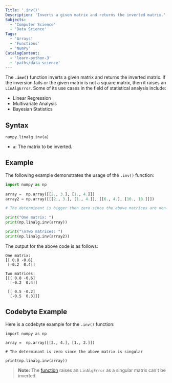 ```yaml
---
Title: '.inv()'
Description: 'Inverts a given matrix and returns the inverted matrix.'
Subjects: 
  - 'Computer Science'
  - 'Data Science'
Tags: 
  - 'Arrays'
  - 'Functions'
  - 'NumPy'
CatalogContent: 
  - 'learn-python-3'
  - 'paths/data-science'
---
```


The **`.inv()`** function inverts a given matrix and returns the inverted matrix. If the inversion fails or the given matrix is not a square matrix, then it raises an `LinAlgError`. Some of its use cases in the field of statistical analysis include:

- Linear Regression
- Multivariate Analysis
- Bayesian Statistics

## Syntax

```pseudo
numpy.linalg.inv(a)
```

- `a`: The matrix to be inverted.

## Example

The following example demonstrates the usage of the `.inv()` function:

```py
import numpy as np
 
array =  np.array([[2., 3.], [1., 4.]])
array2 = np.array([[[2., 3.], [1., 4.]], [[6., 4.], [10., 10.]]])

# The determinant is bigger then zero since the above matrices are non-singular

print("One matrix: ")
print(np.linalg.inv(array))

print("\nTwo matrices: ")
print(np.linalg.inv(array2))
```

The output for the above code is as follows:

```shell
One matrix: 
[[ 0.8 -0.6]
 [-0.2  0.4]]

Two matrices: 
[[[ 0.8 -0.6]
  [-0.2  0.4]]

 [[ 0.5 -0.2]
  [-0.5  0.3]]]
```

## Codebyte Example

Here is a codebyte example for the `.inv()` function:

```codebyte/py
import numpy as np

array =  np.array([[2., 4.], [1., 2.]]) 

# The determinant is zero since the above matrix is singular

print(np.linalg.inv(array))
```

> **Note:** The [function](https://www.codecademy.com/resources/docs/numpy/built-in-functions) raises an `LinAlgError` as a singular matrix can't be inverted.
